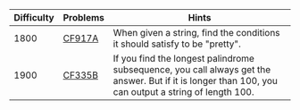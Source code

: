 | Difficulty | Problems | Hints |
| -------- | -------- | -------- |
| 1800 | [CF917A](https://codeforces.com/problemset/problem/917/A) | When given a string, find the conditions it should satisfy to be "pretty". |
| 1900 | [CF335B](https://codeforces.com/problemset/problem/335/B) | If you find the longest palindrome subsequence, you call always get the answer. But if it is longer than $100$, you can output a string of length $100$. |